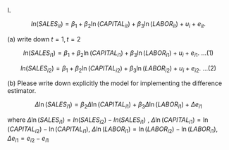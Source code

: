 I. 

$$ln(SALES_{it})=\beta_1+\beta_2\ln(CAPITAL_{it})+\beta_3\ln(LABOR_{it})+u_i+e_{it}.$$

(a) write down $t=1,t=2$

$$ln(SALES_{i1})=\beta_1+\beta_2\ln(CAPITAL_{i1})+\beta_3\ln(LABOR_{i1})+u_i+e_{i1}.\ \dots (1)$$

$$ln(SALES_{i2})=\beta_1+\beta_2\ln(CAPITAL_{i2})+\beta_3\ln(LABOR_{i2})+u_i+e_{i2}.\ \dots (2)$$

(b) Please write down explicitly the model for implementing the difference estimator.

$$\Delta \ln(SALES_{i1})=\beta_2\Delta\ln(CAPITAL_{i1})+\beta_3\Delta\ln(LABOR_{i1})+\Delta e_{i1}$$

where  $\Delta \ln(SALES_{i1})=ln(SALES_{i2})-ln(SALES_{i1})$ , $\Delta\ln(CAPITAL_{i1})=\ln(CAPITAL_{i2})-\ln(CAPITAL_{i1})$, $\Delta\ln(LABOR_{i1})=\ln(LABOR_{i2})-\ln(LABOR_{i1})$, $\Delta e_{i1}=e_{i2}-e_{i1}$
